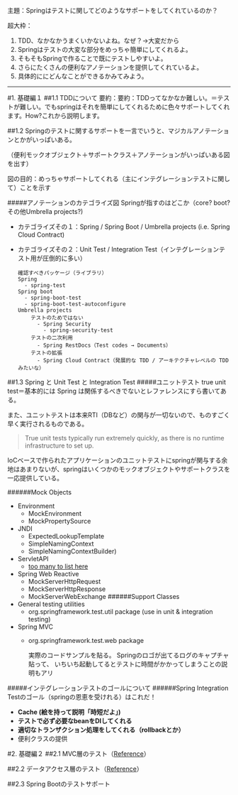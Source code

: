 主題：Springはテストに関してどのようなサポートをしてくれているのか？

超大枠：

1. TDD、なかなかうまくいかないよね。なぜ？→大変だから
2. Springはテストの大変な部分をめっちゃ簡単にしてくれるよ。
3. そもそもSpringで作ることで既にテストしやすいよ。
4. さらにたくさんの便利なアノテーションを提供してくれているよ。
5. 具体的ににどんなことができるかみてみよう。
----
#1. 基礎編１
##1.1 TDDについて
要約：要約：TDDってなかなか難しい。＝テストが難しい。でもspringはそれを簡単にしてくれるために色々サポートしてくれます。How?これから説明します。

##1.2 Springのテストに関するサポートを一言でいうと、マジカルアノテーションとかがいっぱいある。

（便利モックオブジェクト＋サポートクラス＋アノテーションがいっぱいある図を出す）

図の目的：めっちゃサポートしてくれる（主にインテグレーションテストに関して）ことを示す

#####アノテーションのカテゴライズ図
Springが指すのはどこか（core? boot?その他Umbrella projects?)

- カテゴライズその１：Spring / Spring Boot / Umbrella projects (i.e. Spring Cloud Contract)
- カテゴライズその２：Unit Test / Integration Test（インテグレーションテスト用が圧倒的に多い）

      確認すべきパッケージ（ライブラリ）
      Spring
        - spring-test
      Spring boot
        - spring-boot-test
        - spring-boot-test-autoconfigure
      Umbrella projects
          テストのためではない
            - Spring Security
              - spring-security-test
          テストの二次利用
            - Spring RestDocs（Test codes → Documents）
          テストの拡張
            - Spring Cloud Contract（発展的な TDD / アーキテクチャレベルの TDD みたいな）

##1.3 Spring と Unit Test と Integration Test
#####ユニットテスト
true unit test＝基本的には Spring は関係するべきでないとレファレンスにすら書いてある。

また、ユニットテストは本来RTI（DBなど）の関与が一切ないので、ものすごく早く実行されるものである。

>True unit tests typically run extremely quickly, as there is no runtime infrastructure to set up.

IoCベースで作られたアプリケーションのユニットテストにspringが関与する余地はあまりないが、springはいくつかのモックオブジェクトやサポートクラスを一応提供している。

######Mock Objects
- Environment
  - MockEnvironment
  - MockPropertySource
- JNDI
  - ExpectedLookupTemplate
  - SimpleNamingContext
  - SimpleNamingContextBuilder)
- ServletAPI
  - [too many to list here](https://docs.spring.io/spring-framework/docs/current/javadoc-api/org/springframework/mock/web/package-summary.html)
- Spring Web Reactive
  - MockServerHttpRequest
  - MockServerHttpResponse
  - MockServerWebExchange
######Support Classes
- General testing utilities
  - org.springframework.test.util package (use in unit & integration testing)
- Spring MVC
  - org.springframework.test.web package

      実際のコードサンプルを貼る。
      Springのロゴが出てるログのキャプチャ貼って、
      いちいち起動してるとテストに時間がかかってしまうことの説明もアリ


#####インテグレーションテストのゴールについて
######Spring Integration Testのゴール（springの恩恵を受けれる）はこれだ！
  - **Cache (絵を持って説明「時短だよ」)**
  - **テストで必ず必要なbeanをDIしてくれる**
  - **適切なトランザクション処理をしてくれる（rollbackとか）**
  - 便利クラスの提供

#2. 基礎編２
##2.1 MVC層のテスト（[Reference](https://docs.spring.io/spring/docs/current/spring-framework-reference/testing.html#spring-mvc-test-framework)）

##2.2 データアクセス層のテスト（[Reference](https://docs.spring.io/spring-boot/docs/current/reference/html/boot-features-testing.html#boot-features-testing-spring-boot-applications-testing-autoconfigured-jpa-test)）

##2.3 Spring Bootのテストサポート
